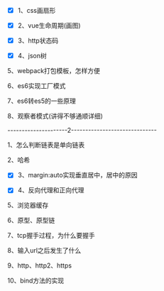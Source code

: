 * [x] 1、css画扇形

* [x] 2、vue生命周期\(画图\)

* [x] 3、http状态码

* [x] 4、json树

5、webpack打包模板，怎样方便

6、es6实现工厂模式

7、es6转es5的一些原理

8、观察者模式\(讲得不够通顺详细\)

---------------------2------------------------------

1、怎么判断链表是单向链表

2、哈希

* [x] 3、margin:auto实现垂直居中，居中的原因

* [x] 4、反向代理和正向代理

5、浏览器缓存

6、原型、原型链

7、tcp握手过程，为什么要握手

8、输入url之后发生了什么

9、http、http2、https

10、bind方法的实现

